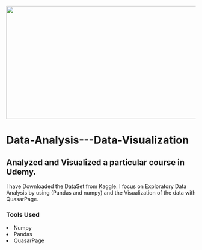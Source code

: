 <p align="center">
  <img  src="https://user-images.githubusercontent.com/78891081/185791372-b91e9ac2-2e22-4cc0-965f-12d197cfedbe.jpg" width = "600" height = "300" >
</p>

# Data-Analysis---Data-Visualization
## Analyzed and Visualized a particular course in Udemy.
I have Downloaded the DataSet from Kaggle. I focus on Exploratory Data Analysis by using (Pandas and numpy) and the Visualization of the data with QuasarPage.

### Tools Used

<li>Numpy
<li>Pandas
<li>QuasarPage


